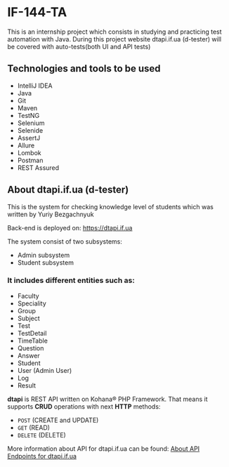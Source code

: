 # IF-144-TA
This is an internship project which consists in studying and practicing
test automation with Java.
During this project website dtapi.if.ua (d-tester) will be
covered with auto-tests(both UI and API tests)

## Technologies and tools to be used

- IntelliJ IDEA
- Java
- Git
- Maven
- TestNG
- Selenium
- Selenide
- AssertJ
- Allure
- Lombok
- Postman
- REST Assured

## About dtapi.if.ua (d-tester)

This is the system for checking knowledge level of students which was written by Yuriy Bezgachnyuk

Back-end is deployed on:
https://dtapi.if.ua

The system consist of two subsystems:
- Admin subsystem
- Student subsystem

### It includes different entities such as:
- Faculty
- Speciality
- Group
- Subject
- Test
- TestDetail
- TimeTable
- Question
- Answer
- Student
- User (Admin User)
- Log
- Result

**dtapi** is REST API written on Kohana® PHP Framework.
That means it supports **CRUD** operations with next **HTTP** methods:
- `POST` (CREATE and UPDATE)
- `GET` (READ)
- `DELETE` (DELETE)

More information about API for dtapi.if.ua can be found:
[About API Endpoints for dtapi.if.ua](https://github.com/yurkovskiy/dtapi#readme)






